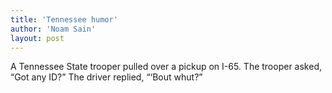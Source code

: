```yaml
---
title: 'Tennessee humor'
author: 'Noam Sain'
layout: post
---
```


A Tennessee State trooper pulled over a pickup on I-65. The trooper asked, “Got any ID?” The driver replied, “‘Bout whut?”